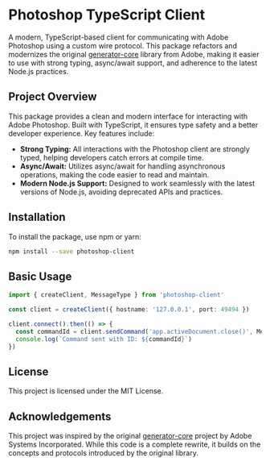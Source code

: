 # Photoshop TypeScript Client

A modern, TypeScript-based client for communicating with Adobe Photoshop using a custom wire protocol.
This package refactors and modernizes the original [generator-core](https://github.com/adobe-photoshop/generator-core)
library from Adobe, making it easier to use with strong typing, async/await support, and adherence to the latest Node.js practices.

## Project Overview

This package provides a clean and modern interface for interacting with Adobe Photoshop. Built with TypeScript,
it ensures type safety and a better developer experience. Key features include:

- **Strong Typing:** All interactions with the Photoshop client are strongly typed, helping developers catch errors at compile time.
- **Async/Await:** Utilizes async/await for handling asynchronous operations, making the code easier to read and maintain.
- **Modern Node.js Support:** Designed to work seamlessly with the latest versions of Node.js, avoiding deprecated APIs and practices.

## Installation

To install the package, use npm or yarn:

```bash
npm install --save photoshop-client
```

## Basic Usage

```typescript
import { createClient, MessageType } from 'photoshop-client'

const client = createClient({ hostname: '127.0.0.1', port: 49494 })

client.connect().then(() => {
  const commandId = client.sendCommand('app.activeDocument.close()', MessageType.JAVASCRIPT)
  console.log(`Command sent with ID: ${commandId}`)
})
```

## License

This project is licensed under the MIT License.


## Acknowledgements

This project was inspired by the original [generator-core](https://github.com/adobe-photoshop/generator-core) project by Adobe Systems Incorporated. While this code is a complete rewrite, it builds on the concepts and protocols introduced by the original library.
